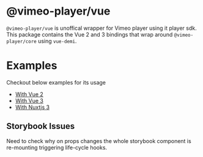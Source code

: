 # @vimeo-player/vue

`@vimeo-player/vue` is unoffical wrapper for Vimeo player using it player sdk. This package contains the Vue 2 and 3 bindings that wrap around `@vimeo-player/core` using `vue-demi`.

# Examples

Checkout below examples for its usage

- [With Vue 2](https://github.com/imshubhamsingh/vimeo-player/tree/main/examples/with-vue2)
- [With Vue 3](https://github.com/imshubhamsingh/vimeo-player/tree/main/examples/with-vue3)
- [With Nuxtjs 3](https://github.com/imshubhamsingh/vimeo-player/tree/main/examples/with-nuxtjs)

## Storybook Issues

Need to check why on props changes the whole storybook component is re-mounting triggering life-cycle hooks.

